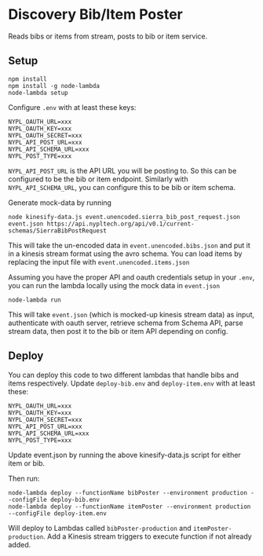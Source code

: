 # Discovery Bib/Item Poster

Reads bibs or items from stream, posts to bib or item service.

## Setup

```
npm install
npm install -g node-lambda
node-lambda setup
```

Configure `.env` with at least these keys:

```
NYPL_OAUTH_URL=xxx
NYPL_OAUTH_KEY=xxx
NYPL_OAUTH_SECRET=xxx
NYPL_API_POST_URL=xxx
NYPL_API_SCHEMA_URL=xxx
NYPL_POST_TYPE=xxx
```

`NYPL_API_POST_URL` is the API URL you will be posting to. So this can be configured to be the bib or item endpoint. Similarly with `NYPL_API_SCHEMA_URL`, you can configure this to be bib or item schema.

Generate mock-data by running

```
node kinesify-data.js event.unencoded.sierra_bib_post_request.json event.json https://api.nypltech.org/api/v0.1/current-schemas/SierraBibPostRequest
```

This will take the un-encoded data in `event.unencoded.bibs.json` and put it in a kinesis stream format using the avro schema. You can load items by replacing the input file with `event.unencoded.items.json`

Assuming you have the proper API and oauth credentials setup in your `.env`, you can run the lambda locally using the mock data in `event.json`

```
node-lambda run
```

This will take `event.json` (which is mocked-up kinesis stream data) as input, authenticate with oauth server, retrieve schema from Schema API, parse stream data, then post it to the bib or item API depending on config.

## Deploy

You can deploy this code to two different lambdas that handle bibs and items respectively. Update `deploy-bib.env` and `deploy-item.env` with at least these:

```
NYPL_OAUTH_URL=xxx
NYPL_OAUTH_KEY=xxx
NYPL_OAUTH_SECRET=xxx
NYPL_API_POST_URL=xxx
NYPL_API_SCHEMA_URL=xxx
NYPL_POST_TYPE=xxx
```

Update event.json by running the above kinesify-data.js script for either item or bib.  

Then run:

```
node-lambda deploy --functionName bibPoster --environment production --configFile deploy-bib.env
node-lambda deploy --functionName itemPoster --environment production --configFile deploy-item.env
```

Will deploy to Lambdas called `bibPoster-production` and `itemPoster-production`. Add a Kinesis stream triggers to execute function if not already added.
